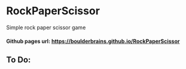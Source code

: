 # RockPaperScissor
Simple rock paper scissor game

#### Github pages url: https://boulderbrains.github.io/RockPaperScissor

To Do:
- 
